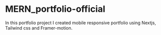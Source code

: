 # MERN_portfolio-official
In this portfolio project I created mobile responsive portfolio using Nextjs, Tailwind css and Framer-motion.
